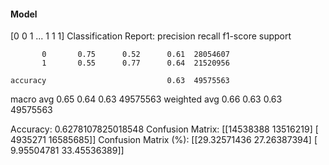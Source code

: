 #### Model
[0 0 1 ... 1 1 1]
Classification Report:
              precision    recall  f1-score   support

           0       0.75      0.52      0.61  28054607
           1       0.55      0.77      0.64  21520956

    accuracy                           0.63  49575563
   macro avg       0.65      0.64      0.63  49575563
weighted avg       0.66      0.63      0.63  49575563

Accuracy: 0.6278107825018548
Confusion Matrix:
[[14538388 13516219]
 [ 4935271 16585685]]
Confusion Matrix (%):
[[29.32571436 27.26387394]
 [ 9.95504781 33.45536389]]
